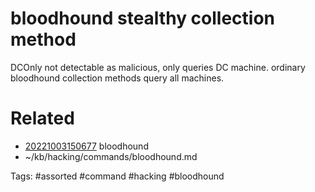 # bloodhound stealthy collection method
DCOnly
not detectable as malicious, only queries DC machine.
ordinary bloodhound collection methods query all machines.

# Related
- [20221003150677](/zet/20221003150677/README.md) bloodhound
- ~/kb/hacking/commands/bloodhound.md

Tags:
    #assorted #command #hacking #bloodhound
